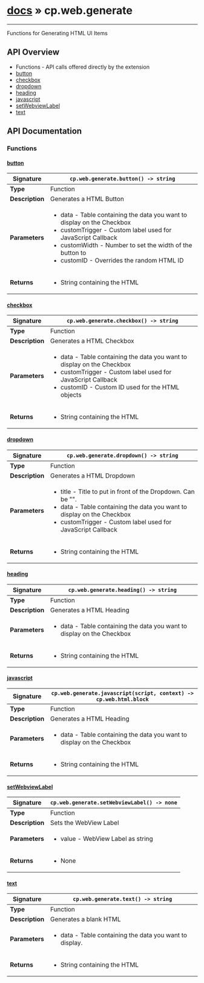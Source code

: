 # [docs](index.md) » cp.web.generate
---

Functions for Generating HTML UI Items

## API Overview
* Functions - API calls offered directly by the extension
 * [button](#button)
 * [checkbox](#checkbox)
 * [dropdown](#dropdown)
 * [heading](#heading)
 * [javascript](#javascript)
 * [setWebviewLabel](#setwebviewlabel)
 * [text](#text)

## API Documentation

### Functions

#### [button](#button)
| <span style="text-align: left;">**Signature**</span> | <span style="text-align: left;">`cp.web.generate.button() -> string` </span>                                                |
| -----------------------------------------------------|---------------------------------------------------------------------------------------------------------|
| **Type**                                             | Function                                                                                         |
| **Description**                                      | Generates a HTML Button                                                                                         |
| **Parameters**                                       | <ul><li>data - Table containing the data you want to display on the Checkbox</li><li>customTrigger - Custom label used for JavaScript Callback</li><li>customWidth - Number to set the width of the button to</li><li>customID - Overrides the random HTML ID</li></ul> |
| **Returns**                                          | <ul><li>String containing the HTML</li></ul>          |

#### [checkbox](#checkbox)
| <span style="text-align: left;">**Signature**</span> | <span style="text-align: left;">`cp.web.generate.checkbox() -> string` </span>                                                |
| -----------------------------------------------------|---------------------------------------------------------------------------------------------------------|
| **Type**                                             | Function                                                                                         |
| **Description**                                      | Generates a HTML Checkbox                                                                                         |
| **Parameters**                                       | <ul><li>data - Table containing the data you want to display on the Checkbox</li><li>customTrigger - Custom label used for JavaScript Callback</li><li>customID - Custom ID used for the HTML objects</li></ul> |
| **Returns**                                          | <ul><li>String containing the HTML</li></ul>          |

#### [dropdown](#dropdown)
| <span style="text-align: left;">**Signature**</span> | <span style="text-align: left;">`cp.web.generate.dropdown() -> string` </span>                                                |
| -----------------------------------------------------|---------------------------------------------------------------------------------------------------------|
| **Type**                                             | Function                                                                                         |
| **Description**                                      | Generates a HTML Dropdown                                                                                         |
| **Parameters**                                       | <ul><li>title - Title to put in front of the Dropdown. Can be "".</li><li>data - Table containing the data you want to display on the Checkbox</li><li>customTrigger - Custom label used for JavaScript Callback</li></ul> |
| **Returns**                                          | <ul><li>String containing the HTML</li></ul>          |

#### [heading](#heading)
| <span style="text-align: left;">**Signature**</span> | <span style="text-align: left;">`cp.web.generate.heading() -> string` </span>                                                |
| -----------------------------------------------------|---------------------------------------------------------------------------------------------------------|
| **Type**                                             | Function                                                                                         |
| **Description**                                      | Generates a HTML Heading                                                                                         |
| **Parameters**                                       | <ul><li>data - Table containing the data you want to display on the Checkbox</li></ul> |
| **Returns**                                          | <ul><li>String containing the HTML</li></ul>          |

#### [javascript](#javascript)
| <span style="text-align: left;">**Signature**</span> | <span style="text-align: left;">`cp.web.generate.javascript(script, context) -> cp.web.html.block` </span>                                                |
| -----------------------------------------------------|---------------------------------------------------------------------------------------------------------|
| **Type**                                             | Function                                                                                         |
| **Description**                                      | Generates a HTML Heading                                                                                         |
| **Parameters**                                       | <ul><li>data - Table containing the data you want to display on the Checkbox</li></ul> |
| **Returns**                                          | <ul><li>String containing the HTML</li></ul>          |

#### [setWebviewLabel](#setwebviewlabel)
| <span style="text-align: left;">**Signature**</span> | <span style="text-align: left;">`cp.web.generate.setWebviewLabel() -> none` </span>                                                |
| -----------------------------------------------------|---------------------------------------------------------------------------------------------------------|
| **Type**                                             | Function                                                                                         |
| **Description**                                      | Sets the WebView Label                                                                                         |
| **Parameters**                                       | <ul><li>value - WebView Label as string</li></ul> |
| **Returns**                                          | <ul><li>None</li></ul>          |

#### [text](#text)
| <span style="text-align: left;">**Signature**</span> | <span style="text-align: left;">`cp.web.generate.text() -> string` </span>                                                |
| -----------------------------------------------------|---------------------------------------------------------------------------------------------------------|
| **Type**                                             | Function                                                                                         |
| **Description**                                      | Generates a blank HTML                                                                                         |
| **Parameters**                                       | <ul><li>data - Table containing the data you want to display.</li></ul> |
| **Returns**                                          | <ul><li>String containing the HTML</li></ul>          |

